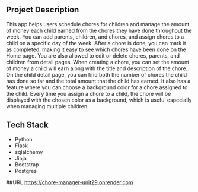 ## Project Description

This app helps users schedule chores for children and manage the amount of money each child earned from the chores they have done throughout the week. You can add parents, children, and chores, and assign chores to a child on a specific day of the week. After a chore is done, you can mark it as completed, making it easy to see which chores have been done on the Home page. You are also allowed to edit or delete chores, parents, and children from detail pages. When creating a chore, you can set the amount of money a child will earn along with the title and description of the chore.
On the child detail page, you can find both the number of chores the child has done so far and the total amount that the child has earned. It also has a feature where you can choose a background color for a chore assigned to the child. Every time you assign a chore to a child, the chore will be displayed with the chosen color as a background, which is useful especially when managing multiple children.

## Tech Stack

- Python
- Flask
- sqlalchemy
- Jinja
- Bootstrap
- Postgres

##URL
https://chore-manager-unit29.onrender.com

